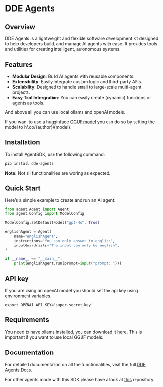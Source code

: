 # DDE Agents

## Overview
DDE Agents is a lightweight and flexible software development kit designed to help developers build, and manage AI agents with ease. It provides tools and utilities for creating intelligent, autonomous systems.

## Features
- **Modular Design**: Build AI agents with reusable components.
- **Extensibility**: Easily integrate custom logic and third-party APIs.
- **Scalability**: Designed to handle small to large-scale multi-agent projects.
- **Easy Tool Intergration**: You can easily create (dynamic) functions or agents as tools.

And above all you can use local ollama and openAI models.

If you want to use a hugginface [GGUF model](https://huggingface.co/docs/hub/gguf) you can do so by setting the model to hf.co/{author}/{model}.

## Installation
To install AgentSDK, use the following command:
```bash
pip install dde-agents
```

**Note:** Not all functionalities are woring as expected. 

## Quick Start
Here’s a simple example to create and run an AI agent:

```python
from agent.Agent import Agent
from agent.Config import ModelConfig

ModelConfig.setDefaultModel("gpt-4o", True)

englishAgent = Agent(
    name="englishAgent",
    instructions="You can only answer in english",
    inputGuardrails="The input can only be english",
)

if __name__ == "__main__":
    print(englishAgent.run(prompt=input("prompt: ")))
```

## API key

If you are using an openAI model you should set the api key using environment variables.

``` shell
export OPENAI_API_KEY='super-secret-key'
```

## Requirements

You need to have ollama installed, you can download it [here](https://ollama.com/).
This is important if you want to use local GGUF models.


## Documentation
For detailed documentation on all the functionalities, visit the full [DDE Agents Docs](./documentation/documentation.md).

For other agents made with this SDK please have a look at [this](https://github.com/DDE-64-bit/AI-agents) repository.
